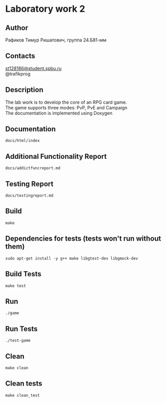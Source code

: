# Laboratory work 2
## Author
Рафиков Тимур Ришатович, группа 24.Б81-мм
## Contacts
st128186@student.spbu.ru  
@trafikprog
## Description
The lab work is to develop the core of an RPG card game.  
The game supports three modes: PvP, PvE and Campaign  
The documentation is implemented using Doxygen  
## Documentation
```
docs/html/index
```
## Additional Functionality Report
```
docs/addictfuncreport.md
```
## Testing Report
```
docs/testingreport.md
```
## Build
```
make
```
## Dependencies for tests (tests won't run without them)
```
sudo apt-get install -y g++ make libgtest-dev libgmock-dev
```
## Build Tests
```
make test
```
## Run
```
./game
```
## Run Tests
```
./test-game
```
## Clean
```
make clean
```
## Clean tests
```
make clean_test
```
